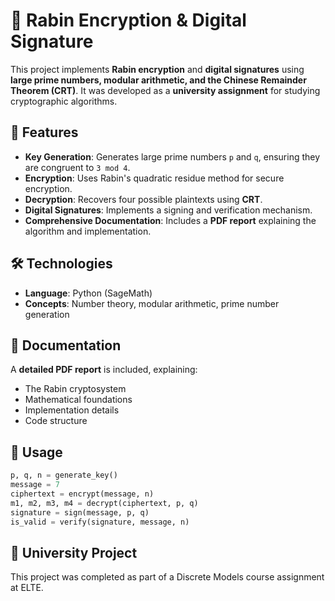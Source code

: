# 🔐 Rabin Encryption & Digital Signature

This project implements **Rabin encryption** and **digital signatures** using **large prime numbers, modular arithmetic, and the Chinese Remainder Theorem (CRT)**. It was developed as a **university assignment** for studying cryptographic algorithms.

## 📜 Features
- **Key Generation**: Generates large prime numbers `p` and `q`, ensuring they are congruent to `3 mod 4`.
- **Encryption**: Uses Rabin's quadratic residue method for secure encryption.
- **Decryption**: Recovers four possible plaintexts using **CRT**.
- **Digital Signatures**: Implements a signing and verification mechanism.
- **Comprehensive Documentation**: Includes a **PDF report** explaining the algorithm and implementation.

## 🛠️ Technologies
- **Language**: Python (SageMath)
- **Concepts**: Number theory, modular arithmetic, prime number generation

## 📄 Documentation
A **detailed PDF report** is included, explaining:
- The Rabin cryptosystem
- Mathematical foundations
- Implementation details
- Code structure

## 🚀 Usage
```python
p, q, n = generate_key()
message = 7
ciphertext = encrypt(message, n)
m1, m2, m3, m4 = decrypt(ciphertext, p, q)
signature = sign(message, p, q)
is_valid = verify(signature, message, n)
```

## 📌 University Project
This project was completed as part of a Discrete Models course assignment at ELTE.
